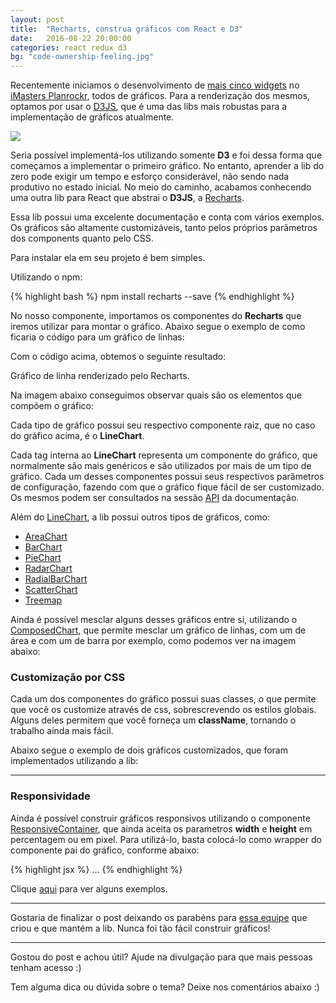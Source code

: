 ```yaml
---
layout: post
title:  "Recharts, construa gráficos com React e D3"
date:   2016-08-22 20:00:00
categories: react redux d3
bg: "code-ownership-feeling.jpg"
---
```


Recentemente iniciamos o desenvolvimento de [mais cinco
widgets](https://blog.planrockr.com/novo-plano-novos-conteÃºdos-e-grÃ¡ficos-no-planrockr-f2b4ab0c9d18#.vudj5kkkc)
no [iMasters Planrockr](http://planrockr.com/), todos de gráficos. Para a
renderização dos mesmos, optamos por usar o [D3JS](https://d3js.org/), que é uma
das libs mais robustas para a implementação de gráficos atualmente.

![](https://d262ilb51hltx0.cloudfront.net/max/800/1*ZgC94F4tfJswDIq2WoeUdg.png)

Seria possível implementá-los utilizando somente **D3** e foi dessa forma que
começamos a implementar o primeiro gráfico. No entanto, aprender a lib do zero
pode exigir um tempo e esforço considerável, não sendo nada produtivo no estado
inicial. No meio do caminho, acabamos conhecendo uma outra lib para React que
abstrai o **D3JS**, a [Recharts](http://recharts.org/).

Essa lib possui uma excelente documentação e conta com vários exemplos. Os
gráficos são altamente customizáveis, tanto pelos próprios parâmetros dos
components quanto pelo CSS.

Para instalar ela em seu projeto é bem simples.

Utilizando o npm:

{% highlight bash %}
npm install recharts --save
{% endhighlight %}

No nosso componente, importamos os componentes do **Recharts** que iremos
utilizar para montar o gráfico. Abaixo segue o exemplo de como ficaria o código
para um gráfico de linhas:

Com o código acima, obtemos o seguinte resultado:

<span class="figcaption_hack">Gráfico de linha renderizado pelo Recharts.</span>

Na imagem abaixo conseguimos observar quais são os elementos que compõem o
gráfico:

Cada tipo de gráfico possui seu respectivo componente raiz, que no caso do
gráfico acima, é o **LineChart**.

Cada tag interna ao **LineChart** representa um componente do gráfico, que
normalmente são mais genéricos e são utilizados por mais de um tipo de gráfico.
Cada um desses componentes possui seus respectivos parâmetros de configuração,
fazendo com que o gráfico fique fácil de ser customizado. Os mesmos podem ser
consultados na sessão [API](http://recharts.org/api) da documentação.

Além do [LineChart](http://recharts.org/api#LineChart), a lib possui outros
tipos de gráficos, como:

* [AreaChart](http://recharts.org/api#AreaChart)
* [BarChart](http://recharts.org/api#BarChart)
* [PieChart](http://recharts.org/api#PieChart)
* [RadarChart](http://recharts.org/api#RadarChart)
* [RadialBarChart](http://recharts.org/api#RadialBarChart)
* [ScatterChart](http://recharts.org/api#ScatterChart)
* [Treemap](http://recharts.org/api#Treemap)

Ainda é possível mesclar alguns desses gráficos entre si, utilizando o
[ComposedChart](http://recharts.org/api#ComposedChart), que permite mesclar um
gráfico de linhas, com um de área e com um de barra por exemplo, como podemos
ver na imagem abaixo:

### Customização por CSS

Cada um dos componentes do gráfico possui suas classes, o que permite que você
os customize através de css, sobrescrevendo os estilos globais. Alguns deles
permitem que você forneça um **className**, tornando o trabalho ainda mais
fácil.

Abaixo segue o exemplo de dois gráficos customizados, que foram implementados
utilizando a lib:

*****

### Responsividade

Ainda é possível construir gráficos responsivos utilizando o componente
[ResponsiveContainer](http://recharts.org/api#ResponsiveContainer), que ainda
aceita os parametros **width** e **height** em percentagem ou em pixel. Para
utilizá-lo, basta colocá-lo como wrapper do componente pai do gráfico, conforme
abaixo:

{% highlight jsx %}
<ResponsiveContainer>
  <LineChart>
   ...
  </LineChart>
</ResponsiveContainer>
{% endhighlight %}

Clique [aqui](http://recharts.org/examples#AreaResponsiveContainer) para ver
alguns exemplos.

*****

Gostaria de finalizar o post deixando os parabéns para [essa
equipe](https://github.com/recharts/recharts/graphs/contributors) que criou e
que mantém a lib. Nunca foi tão fácil construir gráficos!

*****

Gostou do post e achou útil? Ajude na divulgação para que mais pessoas tenham acesso :)

Tem alguma dica ou dúvida sobre o tema? Deixe nos comentários abaixo :)

